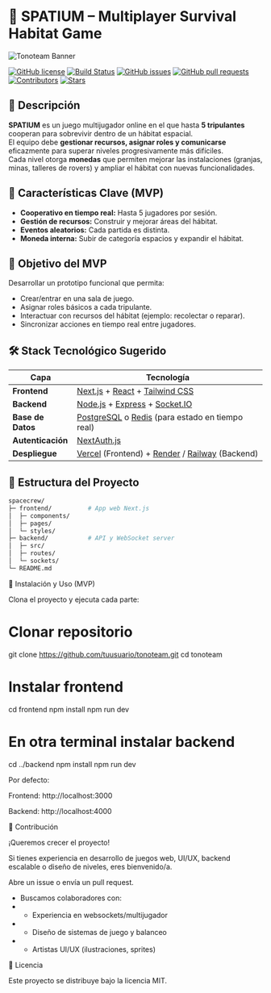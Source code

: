 # 🚀 SPATIUM – Multiplayer Survival Habitat Game  

![Tonoteam Banner](https://via.placeholder.com/1200x400.png?text=Tonoteam+Game+Banner)

[![GitHub license](https://img.shields.io/github/license/Joverit5/NASA-SPACECREW2025)](LICENSE)
[![Build Status](https://img.shields.io/github/actions/workflow/status/Joverit5/NASA-SPACECREW2025/ci.yml?branch=main)](https://github.com/Joverit5/NASA-SPACECREW2025/actions)
[![GitHub issues](https://img.shields.io/github/issues/Joverit5/NASA-SPACECREW2025)](https://github.com/Joverit5/NASA-SPACECREW2025/issues)
[![GitHub pull requests](https://img.shields.io/github/issues-pr/Joverit5/NASA-SPACECREW2025)](https://github.com/Joverit5/NASA-SPACECREW2025/pulls)
[![Contributors](https://img.shields.io/github/contributors/Joverit5/NASA-SPACECREW2025)](https://github.com/Joverit5/NASA-SPACECREW2025/graphs/contributors)
[![Stars](https://img.shields.io/github/stars/Joverit5/NASA-SPACECREW2025?style=social)](https://github.com/Joverit5/NASA-SPACECREW2025/stargazers)

## 🌌 Descripción  
**SPATIUM** es un juego multijugador online en el que hasta **5 tripulantes** cooperan para sobrevivir dentro de un hábitat espacial.  
El equipo debe **gestionar recursos, asignar roles y comunicarse** eficazmente para superar niveles progresivamente más difíciles.  
Cada nivel otorga **monedas** que permiten mejorar las instalaciones (granjas, minas, talleres de rovers) y ampliar el hábitat con nuevas funcionalidades.

## 🧩 Características Clave (MVP)  
- **Cooperativo en tiempo real:** Hasta 5 jugadores por sesión.  
- **Gestión de recursos:** Construir y mejorar áreas del hábitat.  
- **Eventos aleatorios:** Cada partida es distinta.  
- **Moneda interna:** Subir de categoría espacios y expandir el hábitat.  

## 🎯 Objetivo del MVP  
Desarrollar un prototipo funcional que permita:  
- Crear/entrar en una sala de juego.  
- Asignar roles básicos a cada tripulante.  
- Interactuar con recursos del hábitat (ejemplo: recolectar o reparar).  
- Sincronizar acciones en tiempo real entre jugadores.

## 🛠️ Stack Tecnológico Sugerido  
| Capa | Tecnología |
|------|-------------|
| **Frontend** | [Next.js](https://nextjs.org/) + [React](https://reactjs.org/) + [Tailwind CSS](https://tailwindcss.com/) |
| **Backend** | [Node.js](https://nodejs.org/) + [Express](https://expressjs.com/) + [Socket.IO](https://socket.io/) |
| **Base de Datos** | [PostgreSQL](https://www.postgresql.org/) o [Redis](https://redis.io/) (para estado en tiempo real) |
| **Autenticación** | [NextAuth.js](https://next-auth.js.org/) |
| **Despliegue** | [Vercel](https://vercel.com/) (Frontend) + [Render](https://render.com/) / [Railway](https://railway.app/) (Backend) |

## 📂 Estructura del Proyecto  
```bash
spacecrew/
├─ frontend/          # App web Next.js
│  ├─ components/
│  ├─ pages/
│  └─ styles/
├─ backend/           # API y WebSocket server
│  ├─ src/
│  ├─ routes/
│  └─ sockets/
└─ README.md
```
🚀 Instalación y Uso (MVP)

Clona el proyecto y ejecuta cada parte:

# Clonar repositorio
git clone https://github.com/tuusuario/tonoteam.git
cd tonoteam

# Instalar frontend
cd frontend
npm install
npm run dev

# En otra terminal instalar backend
cd ../backend
npm install
npm run dev


Por defecto:

Frontend: http://localhost:3000

Backend: http://localhost:4000

🤝 Contribución

¡Queremos crecer el proyecto!

Si tienes experiencia en desarrollo de juegos web, UI/UX, backend escalable o diseño de niveles, eres bienvenido/a.

Abre un issue o envía un pull request.

+ Buscamos colaboradores con:
+ - Experiencia en websockets/multijugador
+ - Diseño de sistemas de juego y balanceo
+ - Artistas UI/UX (ilustraciones, sprites)

📜 Licencia

Este proyecto se distribuye bajo la licencia MIT.
